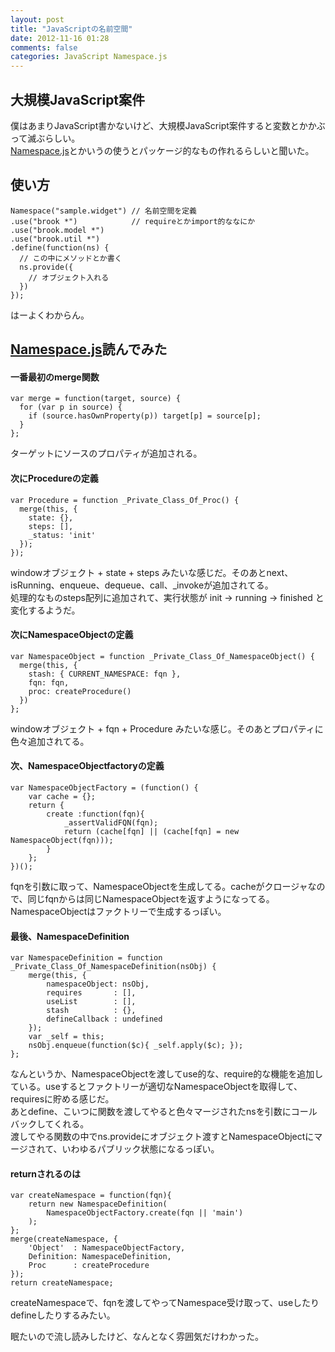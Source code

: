 ```yaml
---
layout: post
title: "JavaScriptの名前空間"
date: 2012-11-16 01:28
comments: false
categories: JavaScript Namespace.js
---
```


## 大規模JavaScript案件

僕はあまりJavaScript書かないけど、大規模JavaScript案件すると変数とかかぶって滅ぶらしい。  
[Namespace.js](https://github.com/hirokidaichi/namespace-js)とかいうの使うとパッケージ的なもの作れるらしいと聞いた。  

## 使い方

    Namespace("sample.widget") // 名前空間を定義
    .use("brook *")            // requireとかimport的ななにか
    .use("brook.model *")
    .use("brook.util *")
    .define(function(ns) {
      // この中にメソッドとか書く
      ns.provide({
        // オブジェクト入れる
      })
    });

はーよくわからん。  

## [Namespace.js](https://github.com/hirokidaichi/namespace-js/blob/master/src/namespace.js)読んでみた

#### 一番最初のmerge関数  

    var merge = function(target, source) {
      for (var p in source) {
        if (source.hasOwnProperty(p)) target[p] = source[p];
      }
    };

ターゲットにソースのプロパティが追加される。  

#### 次にProcedureの定義  

    var Procedure = function _Private_Class_Of_Proc() {
      merge(this, {
        state: {},
        steps: [],
        _status: 'init'
      });
    });

windowオブジェクト + state + steps みたいな感じだ。そのあとnext、isRunning、enqueue、dequeue、call、_invokeが追加されてる。  
処理的なものsteps配列に追加されて、実行状態が init -> running -> finished と変化するようだ。  

#### 次にNamespaceObjectの定義  


    var NamespaceObject = function _Private_Class_Of_NamespaceObject() {
      merge(this, {
        stash: { CURRENT_NAMESPACE: fqn },
        fqn: fqn,
        proc: createProcedure()
      })
    };

windowオブジェクト + fqn + Procedure みたいな感じ。そのあとプロパティに色々追加されてる。  

#### 次、NamespaceObjectfactoryの定義  

    var NamespaceObjectFactory = (function() {
        var cache = {};
        return {
            create :function(fqn){
                _assertValidFQN(fqn);
                return (cache[fqn] || (cache[fqn] = new NamespaceObject(fqn)));
            }
        };
    })();

fqnを引数に取って、NamespaceObjectを生成してる。cacheがクロージャなので、同じfqnからは同じNamespaceObjectを返すようになってる。  
NamespaceObjectはファクトリーで生成するっぽい。  

#### 最後、NamespaceDefinition

    var NamespaceDefinition = function _Private_Class_Of_NamespaceDefinition(nsObj) {
        merge(this, {
            namespaceObject: nsObj,
            requires       : [],
            useList        : [],
            stash          : {},
            defineCallback : undefined
        });
        var _self = this;
        nsObj.enqueue(function($c){ _self.apply($c); });
    };

なんというか、NamespaceObjectを渡してuse的な、require的な機能を追加している。useするとファクトリーが適切なNamespaceObjectを取得して、requiresに貯める感じだ。  
あとdefine、こいつに関数を渡してやると色々マージされたnsを引数にコールバックしてくれる。  
渡してやる関数の中でns.provideにオブジェクト渡すとNamespaceObjectにマージされて、いわゆるパブリック状態になるっぽい。  

#### returnされるのは  

    var createNamespace = function(fqn){
        return new NamespaceDefinition(
            NamespaceObjectFactory.create(fqn || 'main')
        );
    };
    merge(createNamespace, {
        'Object'  : NamespaceObjectFactory,
        Definition: NamespaceDefinition,
        Proc      : createProcedure
    });
    return createNamespace;

createNamespaceで、fqnを渡してやってNamespace受け取って、useしたりdefineしたりするみたい。  

眠たいので流し読みしたけど、なんとなく雰囲気だけわかった。  
